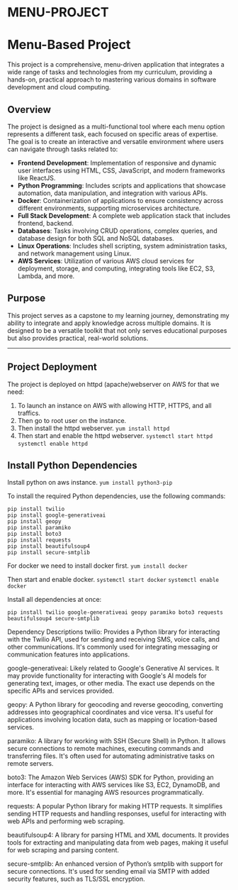 # MENU-PROJECT

# Menu-Based Project

This project is a comprehensive, menu-driven application that integrates a wide range of tasks and technologies from my curriculum, providing a hands-on, practical approach to mastering various domains in software development and cloud computing.

## Overview

The project is designed as a multi-functional tool where each menu option represents a different task, each focused on specific areas of expertise. The goal is to create an interactive and versatile environment where users can navigate through tasks related to:

- **Frontend Development**: Implementation of responsive and dynamic user interfaces using HTML, CSS, JavaScript, and modern frameworks like ReactJS.
- **Python Programming**: Includes scripts and applications that showcase automation, data manipulation, and integration with various APIs.
- **Docker**: Containerization of applications to ensure consistency across different environments, supporting microservices architecture.
- **Full Stack Development**: A complete web application stack that includes frontend, backend.
- **Databases**: Tasks involving CRUD operations, complex queries, and database design for both SQL and NoSQL databases.
- **Linux Operations**: Includes shell scripting, system administration tasks, and network management using Linux.
- **AWS Services**: Utilization of various AWS cloud services for deployment, storage, and computing, integrating tools like EC2, S3, Lambda, and more.

## Purpose

This project serves as a capstone to my learning journey, demonstrating my ability to integrate and apply knowledge across multiple domains. It is designed to be a versatile toolkit that not only serves educational purposes but also provides practical, real-world solutions.

---

## Project Deployment
The project is deployed on httpd (apache)webserver on AWS for that we need:
1. To  launch an instance on AWS with allowing HTTP, HTTPS, and all traffics.
2. Then go to root user on the instance.
3. Then install the httpd webserver.
   ``` yum install httpd ```
4. Then start and enable the httpd webserver.
   ``` systemctl start httpd ```
   ```systemctl enable httpd ```
   

## Install Python Dependencies
Install python on aws instance.
``` yum install python3-pip ```

To install the required Python dependencies, use the following commands:

```
pip install twilio
pip install google-generativeai
pip install geopy
pip install paramiko
pip install boto3
pip install requests
pip install beautifulsoup4
pip install secure-smtplib

```
For docker we need to install docker first.
 ``` yum install docker ```

Then start and enable docker.
``` systemctl start docker ```
``` systemctl enable docker ```


Install all dependencies at once:

 
``` pip install twilio google-generativeai geopy paramiko boto3 requests beautifulsoup4 secure-smtplib ```

Dependency Descriptions
twilio: Provides a Python library for interacting with the Twilio API, used for sending and receiving SMS, voice calls, and other communications. It's commonly used for integrating messaging or communication features into applications.

google-generativeai: Likely related to Google's Generative AI services. It may provide functionality for interacting with Google's AI models for generating text, images, or other media. The exact use depends on the specific APIs and services provided.

geopy: A Python library for geocoding and reverse geocoding, converting addresses into geographical coordinates and vice versa. It's useful for applications involving location data, such as mapping or location-based services.

paramiko: A library for working with SSH (Secure Shell) in Python. It allows secure connections to remote machines, executing commands and transferring files. It's often used for automating administrative tasks on remote servers.

boto3: The Amazon Web Services (AWS) SDK for Python, providing an interface for interacting with AWS services like S3, EC2, DynamoDB, and more. It's essential for managing AWS resources programmatically.

requests: A popular Python library for making HTTP requests. It simplifies sending HTTP requests and handling responses, useful for interacting with web APIs and performing web scraping.

beautifulsoup4: A library for parsing HTML and XML documents. It provides tools for extracting and manipulating data from web pages, making it useful for web scraping and parsing content.

secure-smtplib: An enhanced version of Python’s smtplib with support for secure connections. It's used for sending email via SMTP with added security features, such as TLS/SSL encryption.
 
 
